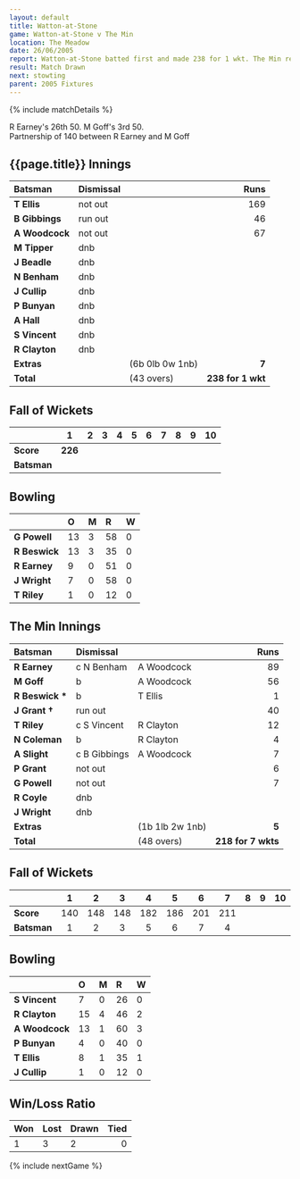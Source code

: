 ```yaml
---
layout: default
title: Watton-at-Stone
game: Watton-at-Stone v The Min
location: The Meadow
date: 26/06/2005
report: Watton-at-Stone batted first and made 238 for 1 wkt. The Min replied with 218 for 7 wkts, before time ran out
result: Match Drawn
next: stowting
parent: 2005 Fixtures
---
```


{% include matchDetails %}

R Earney's 26th 50. M Goff's 3rd 50.<br />
Partnership of 140 between R Earney and M Goff

## {{page.title}} Innings

| Batsman | Dismissal |  | Runs |
|:---|:---|---|---:|
| **T Ellis** | not out |  | 169 |
| **B Gibbings** | run out |  | 46 |
| **A Woodcock** | not out |  | 67 |
| **M Tipper** | dnb |  |  |
| **J Beadle** | dnb |  |  |
| **N Benham** | dnb |  |  |
| **J Cullip** | dnb |  |  |
| **P Bunyan** | dnb |  |  |
| **A Hall** | dnb |  |  |
| **S Vincent** | dnb |  |  |
| **R Clayton** | dnb |  |  |
| **Extras** | | (6b 0lb 0w 1nb) | **7** |
| **Total** | | (43 overs) | **238 for 1 wkt** |

## Fall of Wickets

| | 1 | 2 | 3 | 4 | 5 | 6 | 7 | 8 | 9 | 10 |
|---|:---:|:---:|:---:|:---:|:---:|:---:|:---:|:---:|:---:|:---:|
| **Score** | **226** |  |  |  |  |  |  |  |  |  |
| **Batsman** |  |  |  |  |  |  |  |  |  |  |

## Bowling

| | O | M | R | W |
|---|:---|:---|:---|:---|
| **G Powell** | 13 | 3 | 58 | 0 |
| **R Beswick** | 13 | 3 | 35 | 0 |
| **R Earney** | 9 | 0 | 51 | 0 |
| **J Wright** | 7 | 0 | 58 | 0 |
| **T Riley** | 1 | 0 | 12 | 0 |

## The Min Innings

| Batsman | Dismissal |  | Runs |
|:---|:---|---|---:|
| **R Earney** | c N Benham | A Woodcock | 89 |
| **M Goff** | b | A Woodcock | 56 |
| **R Beswick &#42;** | b | T Ellis | 1 |
| **J Grant &#8224;** | run out |  | 40 |
| **T Riley** | c S Vincent | R Clayton | 12 |
| **N Coleman** | b | R Clayton | 4 |
| **A Slight** | c B Gibbings | A Woodcock | 7 |
| **P Grant** | not out |  | 6 |
| **G Powell** | not out |  | 7 |
| **R Coyle** | dnb |  |  |
| **J Wright** | dnb |  |  |
| **Extras** | | (1b 1lb 2w 1nb) | **5** |
| **Total** | | (48 overs) | **218 for 7 wkts** |

## Fall of Wickets

| | 1 | 2 | 3 | 4 | 5 | 6 | 7 | 8 | 9 | 10 |
|---|:---:|:---:|:---:|:---:|:---:|:---:|:---:|:---:|:---:|:---:|
| **Score** | 140 | 148 | 148 | 182 | 186 | 201 | 211 |  |  |  |
| **Batsman** | 1 | 2 | 3 | 5 | 6 | 7 | 4 |  |  |  |

## Bowling

| | O | M | R | W |
|---|:---|:---|:---|:---|
| **S Vincent** | 7 | 0 | 26 | 0 |
| **R Clayton** | 15 | 4 | 46 | 2 |
| **A Woodcock** | 13 | 1 | 60 | 3 |
| **P Bunyan** | 4 | 0 | 40 | 0 |
| **T Ellis** | 8 | 1 | 35 | 1 |
| **J Cullip** | 1 | 0 | 12 | 0 |

## Win/Loss Ratio

| Won | Lost | Drawn | Tied |
|:---|:---|:---|---:|
| 1 | 3 | 2 | 0 |

{% include nextGame %}